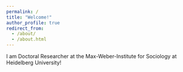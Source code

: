 ```yaml
---
permalink: /
title: "Welcome!"
author_profile: true
redirect_from: 
  - /about/
  - /about.html
---
```


I am Doctoral Researcher at the Max-Weber-Institute for Sociology at Heidelberg University!